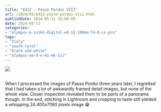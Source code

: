 ```yaml
---
title: "6412 - Passo Pordoi VIII"
url: /2024/05/6412-passo-pordoi-viii.html
publishDate: 2024-05-11 18:00:00
date: 2024-05-11
categories:
- "olympus-m-zuiko-digital-ed-12-100mm-f4-0-is-pro"
tags:
- "Italy"
- "south-tyrol"
- "black-and-white"
- "olympus-om-d-e-m1-mk-iii"
---
```

<div class="container">
<div class="center"><a target="_blank" href="https://d25zfm9zpd7gm5.cloudfront.net/1200x1200/2020/20200904_135254-Pano_lr.jpg"><img class="webfeedsFeaturedVisual" src="https://d25zfm9zpd7gm5.cloudfront.net/0600x0600/2020/20200904_135254-Pano_lr.jpg" /></a></div>
</div>
<br />

When I processed the images of Passo Pordoi three years
later, I regretted that I had taken a lot of awkwardly
framed detail images, but none of the whole view. Closer
inspection revealed them to be parts of a panorama though.
In the end, stitching in Lightroom and cropping to taste
still yielded a whopping 24.400x7060 pixels image :grin:
